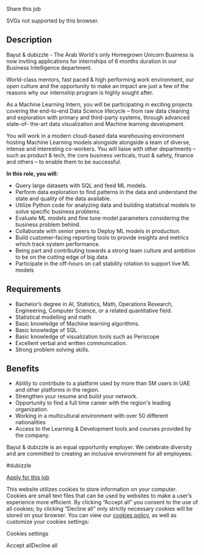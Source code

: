 Share this job

SVGs not supported by this browser.

## Description

Bayut & dubizzle - The Arab World's only Homegrown Unicorn Business is now
inviting applications for internships of 6 months duration in our Business
Intelligence department.

World-class mentors, fast paced & high performing work environment, our open
culture and the opportunity to make an impact are just a few of the reasons
why our internship program is highly sought after.

As a Machine Learning Intern, you will be participating in exciting projects
covering the end-to-end Data Science lifecycle – from raw data cleaning and
exploration with primary and third-party systems, through advanced state-of-
the-art data visualization and Machine learning development.

You will work in a modern cloud-based data warehousing environment hosting
Machine Learning models alongside alongside a team of diverse, intense and
interesting co-workers. You will liaise with other departments – such as
product & tech, the core business verticals, trust & safety, finance and
others – to enable them to be successful.

**In this role, you will:**

  * Query large datasets with SQL and feed ML models.
  * Perform data exploration to find patterns in the data and understand the state and quality of the data available.
  * Utilize Python code for analyzing data and building statistical models to solve specific business problems.
  * Evaluate ML models and fine tune model parameters considering the business problem behind.
  * Collaborate with senior peers to Deploy ML models in production.
  * Build customer-facing reporting tools to provide insights and metrics which track system performance.
  * Being part and contributing towards a strong team culture and ambition to be on the cutting edge of big data
  * Participate in the off-hours on call stability rotation to support live ML models

## Requirements

  * Bachelor’s degree in AI, Statistics, Math, Operations Research, Engineering, Computer Science, or a related quantitative field.
  * Statistical modelling and math
  * Basic knowledge of Machine learning algorithms.
  * Basic knowledge of SQL.
  * Basic knowledge of visualization tools such as Periscope
  * Excellent verbal and written communication.
  * Strong problem solving skills.

## Benefits

  * Ability to contribute to a platform used by more than 5M users in UAE and other platforms in the region.
  * Strengthen your resume and build your network.
  * Opportunity to find a full time career with the region's leading organization.
  * Working in a multicultural environment with over 50 different nationalities
  * Access to the Learning & Development tools and courses provided by the company.

Bayut & dubizzle is an equal opportunity employer. We celebrate diversity and
are committed to creating an inclusive environment for all employees.

#dubizzle

[Apply for this job](/bayutdubizzle/j/E490C3E0B1/apply/)

This website utilizes cookies to store information on your computer. Cookies
are small text files that can be used by websites to make a user’s experience
more efficient. By clicking “Accept all” you consent to the use of all
cookies; by clicking “Decline all” only strictly necessary cookies will be
stored on your browser. You can view our [cookies
policy](https://www.workable.com/cookies), as well as customize your cookies
settings:

Cookies settings

Accept allDecline all


